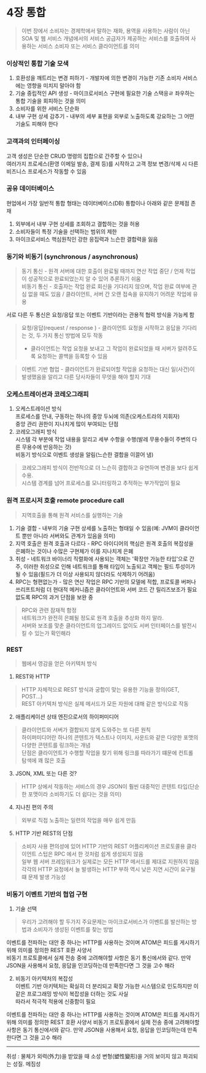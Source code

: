 # 4장 통합
> 이번 장에서 소비자는 경제학에서 말하는 재화, 용역을 사용하는 사람이 아닌 <br/>
SOA 및 웹 서비스 개념에서의 서비스 공급자가 제공하는 서비스를 호출하여 사용하는 서비스 소비자 또는 서비스 클라이언트를 의미

### 이상적인 통합 기술 모색
1. 호환성을 깨트리는 변경 피하기 - 개발자에 의한 변경이 가능한 기존 소비자 서비스에는 영향을 미치지 말아야 함
1. 기술 중립적인 API 생성 - 마이크로서비스 구현에 필요한 기술 스택응ㄹ 좌우하는 통합 기술을 회피하는 것을 의미
1. 소비자를 위한 서비스 단순화
1. 내부 구현 상세 감추기 - 내부의 세부 표현을 외부로 노출하도록 강요하는 그 어떤 기술도 피해야 한다

### 고객과의 인터페이싱
고객 생성은 단순한 CRUD 명령의 집합으로 간주할 수 있으나 <br/>
여러가지 프로세스(환영 이메일 발송, 결제 등)를 시작하고 고객 정보 변경/삭제 시 다른 비즈니스 프로세스가 작동할 수 있음

### 공유 데이터베이스
현업에서 가장 일반적 통합 형태는 데이터베이스(DB) 통합이나 아래와 같은 문제점 존재
1. 외부에서 내부 구현 상세를 조회하고 결합하는 것을 허용
1. 소비자들이 특정 기술을 선택하는 범위의 제한
1. 마이크로서비스 핵심원칙인 강한 응집력과 느슨한 결합력을 잃음

### 동기와 비동기 (synchronous / asynchronous)
> 동기 통신   - 원격 서버에 대한 호출이 완료될 때까지 연산 작업 중단 / 언제 작업이 성공적으로 완료되었는지 알 수 있어 추론하기 쉬움<br/>
비동기 통신 - 호출자는 작업 완료 회신을 기다리지 않으며, 작업 완료 여부에 관심 없을 때도 있음 / 클라이언트, 서버 간 오랜 접속을 유지하기 어려운 작업에 유용

서로 다른 두 통신은 요청/응답 또는 이벤트 기반이라는 관용적 협력 방식을 가능케 함
> 요청/응답(request / response ) - 클라이언트 요청을 시작하고 응답을 기다리는 것, 두 가지 통신 방법에 모두 작동
> - 클라이언트는 작업 요청을 보내고 그 작업이 완료되었을 때 서버가 알려주도록 요청하는 콜백을 등록할 수 있음

> 이벤트 기반 협업 - 클라이언트가 완료되어할 작업을 요청하는 대신 일(사건)이 발생했음을 알리고 다른 당사자들이 무엇을 해야 할지 기대

### 오케스트레이션과 코레오그래피
1. 오케스트레이션 방식<br/>
프로세스를 안내, 구동하는 하나의 중앙 두뇌에 의존(오케스트라의 지휘자)<br/>
중앙 관리 권한이 지나치게 많이 부여되는 단점<br/>
1. 코레오그래피 방식<br/>
시스템 각 부분에 작업 내용을 알리고 세부 수항을 수행(발레 무용수들이 주변의 다른 무용수에 반응하는 것)<br/>
비동기 방식으로 이벤트 생성을 알림(느슨한 결합을 이끌어 냄)<br/>
> 코레오그래피 방식이 전반적으로 더 느슨히 결합하고 유연하며 변경을 보다 쉽게 수용.<br/>
시스템 경계를 넘어 프로세스를 모니터링하고 추적하는 부가작업이 필요 
   
### 원격 프로시저 호출 remote procedure call
> 지역호출을 통해 원격 서비스를 실행하는 기술
1. 기술 결합 - 내부의 기술 구현 상세를 노출하는 형태일 수 있음(예: JVM이 클라이언트 뿐만 아니라 서버와도 관계가 있음을 의미)
2. 지역 호출은 원격 호출과 다르다 - RPC 아이디어의 핵심은 원격 호출의 복잡성을 은폐하는 것이나 수많은 구현체가 이를 지나치게 은폐
3. 취성 - 네트워크 바이너리 직렬화에 사용되는 객체는 '확장만 가능한 타입'으로 간주, 이러한 취성으로 인해 네트워크를 통해 타입이 노출되고 객체는 필드 투성이가 될 수 있음(필드가 더 이상 사용되지 않더라도 삭제하기 어려움)
4. RPC는 형편없는가 - 많은 연산 작업은 RPC 기반의 모델에 적합, 프로토콜 버퍼나 쓰리프트처럼 더 현대적 메커니즘은 클라이언트와 서버 코드 간 릴리즈보조가 필요 없도록 RPC의 과거 단점을 보완 중
> RPC와 관련 잠재적 함정<br/>
네트워크가 완전히 은폐될 정도로 원격 호출을 추상화 하지 말라.<br/>
서버와 보조를 맞춘 클라이언트의 업그레이드 없이도 서버 인터페이스를 발전시킬 수 있는가 확인해라

### REST
> 웹에서 영감을 얻은 아키텍처 방식 
1. REST와 HTTP<br/>
> HTTP 자체적으로 REST 방식과 궁합이 맞는 유용한 기능을 정의(GET, POST...)<br/>
> REST 아키텍처 방식은 실제 메서드가 모든 자원에 대해 같은 방식으로 작동<br/>
2. 애플리케이션 상태 엔진으로서의 하이퍼미디어<br/>
> 클라이언트와 서버가 결합되지 않게 도와주는 또 다른 원칙<br/>
> 하이퍼미디어란 하나의 콘텐트가 텍스트나 이미지, 사운드와 같은 다양한 포맷의 다양한 콘텐트를 링크하는 개념<br/>
> 단점은 클라이언트가 수행할 작업을 찾기 위해 링크를 따라가기 떄문에 컨트롤 탐색에 꽤 많은 호출
3. JSON, XML 또는 다른 것?<br/>
> HTTP 상에서 작동하는 서비스의 경우 JSON이 훨씬 대중적인 콘텐트 타입(단순한 포맷이라 소비하기도 더 쉽다는 것을 의미)
4. 지나친 편의 주의<br/>
> 외부로 직접 노출하는 일련의 작업을 매우 쉽게 만듬
5. HTTP 기반 REST의 단점<br/>
> 소비자 사용 편의성에 있어 HTTP 기반의 REST 어플리케이션 프로토콜용 클라이언트 스텁은 RPC 에서 한 것처럼 쉽게 생성되지 않음<br/>
> 일부 웹 서버 프레임워크가 실제로는 모든 HTTP 메서드를 제대로 지원하지 않음<br/>
> 각각의 HTTP 요청에서 늘 발생하는 HTTP 부하 역시 낮은 지연 시간이 요구될 떄 문제 발생 가능성<br/>

### 비동기 이벤트 기반의 협업 구현
1. 기술 선택<br/>
> 우리가 고려해야 할 두가지 주요문제는 마이크로서비스가 이벤트를 발산하는 방법과 소비자가 생성된 이벤트를 찾는 방법<br/>

이벤트를 전파하는 대안 중 하나는 HTTP를 사용하는 것이며 ATOM은 피드를 게시하기 위해 의미를 정의한 REST 호환 사양서 <br/>
비동기 프로토콜에서 실제 전송 중에 고려해야할 사항은 동기 통신에서와 같다. 만약 JSON을 사용해서 요청, 응답을 인코딩하는데 만족한다면 그 것을 고수 해라<br/>

2. 비동기 아키텍처의 복잡성<br/>
이벤트 기반 아키텍처는 확실히 더 분리되고 확장 가능한 시스템으로 인도하지만 이 같은 프로그래밍 방식이 복잡성을 더하는 것도 사실<br/>
따라서 적극적 적용에 신중함이 필요


이벤트를 전파하는 대안 중 하나는 HTTP를 사용하는 것이며 ATOM은 피드를 게시하기 위해 의미를 정의한 REST 호환 사양서
비동기 프로토콜에서 실제 전송 중에 고려해야할 사항은 동기 통신에서와 같다. 만약 JSON을 사용해서 요청, 응답을 인코딩하는데 만족한다면 그 것을 고수 해라

- - -
취성 : 물체가 외력(外力)을 받았을 때 소성 변형(塑性變形)을 거의 보이지 않고 파괴되는 성질. 메짐성
